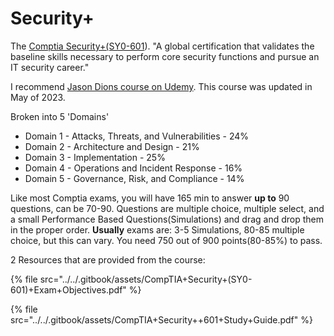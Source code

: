 # Security+

The [Comptia Security+(SY0-601](https://www.comptia.org/certifications/security)). "A global certification that validates the baseline skills necessary to perform core security functions and pursue an IT security career."

I recommend [Jason Dions course on Udemy](https://www.udemy.com/course/securityplus/). This course was updated in May of 2023.

Broken into 5 'Domains'

* Domain 1 - Attacks, Threats, and Vulnerabilities - 24%
* Domain 2 - Architecture and Design - 21%
* Domain 3 - Implementation - 25%
* Domain 4 - Operations and Incident Response - 16%
* Domain 5 - Governance, Risk, and Compliance - 14%

Like most Comptia exams, you will have 165 min to answer **up to** 90 questions, can be 70-90. Questions are multiple choice, multiple select, and a small Performance Based Questions(Simulations) and drag and drop them in the proper order. **Usually** exams are: 3-5 Simulations, 80-85 multiple choice, but this can vary. You need 750 out of 900 points(80-85%) to pass.

2 Resources that are provided from the course:

{% file src="../../.gitbook/assets/CompTIA+Security+(SY0-601)+Exam+Objectives.pdf" %}

{% file src="../../.gitbook/assets/CompTIA+Security++601+Study+Guide.pdf" %}

